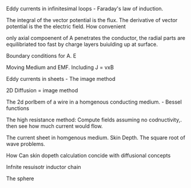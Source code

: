 Eddy currents in infinitesimal loops - Faraday's law of induction.

The integral of the vector potential is the flux. The derivative of
vector potential is the the electric field. How convenient

only axial compoenent of A penetrates the conductor, the radial parts
are equilibriated too fast by charge layers buiulding up at surface.

Boundary conditions for A. E

Moving Medium and EMF. Including J = vxB

Eddy currents in sheets - The image method

2D Diffusion = image method

The 2d porlbem of a wire in a homgenous conducting medium. - Bessel
functions

The high resistance method: Compute fields assuming no codnuctivity,.
then see how much current would flow.

The current sheet in homgenous medium. Skin Depth. The square root of
wave problems.

How Can skin dopeth calculation concide with diffusional concepts

Infnite resuisotr inductor chain

The sphere

